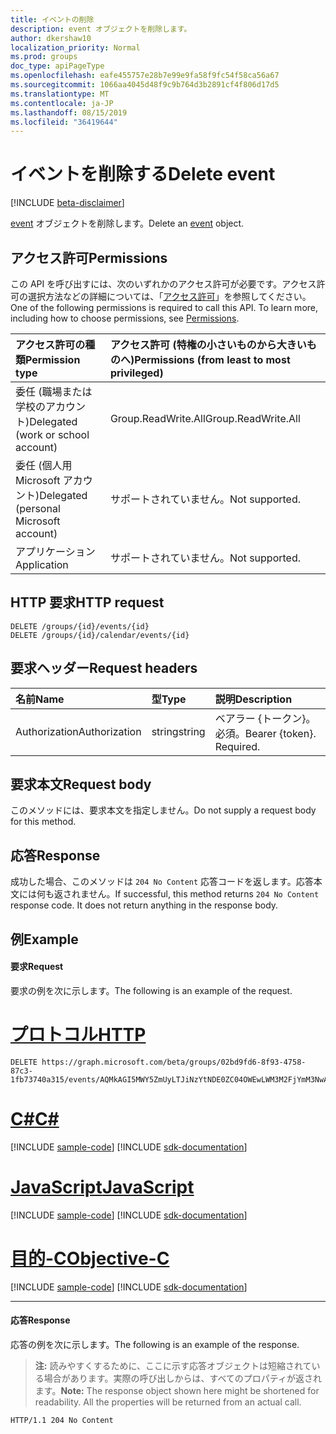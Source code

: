 ```yaml
---
title: イベントの削除
description: event オブジェクトを削除します。
author: dkershaw10
localization_priority: Normal
ms.prod: groups
doc_type: apiPageType
ms.openlocfilehash: eafe455757e28b7e99e9fa58f9fc54f58ca56a67
ms.sourcegitcommit: 1066aa4045d48f9c9b764d3b2891cf4f806d17d5
ms.translationtype: MT
ms.contentlocale: ja-JP
ms.lasthandoff: 08/15/2019
ms.locfileid: "36419644"
---
```

# <a name="delete-event"></a><span data-ttu-id="fa439-103">イベントを削除する</span><span class="sxs-lookup"><span data-stu-id="fa439-103">Delete event</span></span>

[!INCLUDE [beta-disclaimer](../../includes/beta-disclaimer.md)]

<span data-ttu-id="fa439-104">[event](../resources/event.md) オブジェクトを削除します。</span><span class="sxs-lookup"><span data-stu-id="fa439-104">Delete an [event](../resources/event.md) object.</span></span>

## <a name="permissions"></a><span data-ttu-id="fa439-105">アクセス許可</span><span class="sxs-lookup"><span data-stu-id="fa439-105">Permissions</span></span>
<span data-ttu-id="fa439-p101">この API を呼び出すには、次のいずれかのアクセス許可が必要です。アクセス許可の選択方法などの詳細については、「[アクセス許可](/graph/permissions-reference)」を参照してください。</span><span class="sxs-lookup"><span data-stu-id="fa439-p101">One of the following permissions is required to call this API. To learn more, including how to choose permissions, see [Permissions](/graph/permissions-reference).</span></span>

|<span data-ttu-id="fa439-108">アクセス許可の種類</span><span class="sxs-lookup"><span data-stu-id="fa439-108">Permission type</span></span>      | <span data-ttu-id="fa439-109">アクセス許可 (特権の小さいものから大きいものへ)</span><span class="sxs-lookup"><span data-stu-id="fa439-109">Permissions (from least to most privileged)</span></span>              |
|:--------------------|:---------------------------------------------------------|
|<span data-ttu-id="fa439-110">委任 (職場または学校のアカウント)</span><span class="sxs-lookup"><span data-stu-id="fa439-110">Delegated (work or school account)</span></span> | <span data-ttu-id="fa439-111">Group.ReadWrite.All</span><span class="sxs-lookup"><span data-stu-id="fa439-111">Group.ReadWrite.All</span></span>    |
|<span data-ttu-id="fa439-112">委任 (個人用 Microsoft アカウント)</span><span class="sxs-lookup"><span data-stu-id="fa439-112">Delegated (personal Microsoft account)</span></span> | <span data-ttu-id="fa439-113">サポートされていません。</span><span class="sxs-lookup"><span data-stu-id="fa439-113">Not supported.</span></span>    |
|<span data-ttu-id="fa439-114">アプリケーション</span><span class="sxs-lookup"><span data-stu-id="fa439-114">Application</span></span> | <span data-ttu-id="fa439-115">サポートされていません。</span><span class="sxs-lookup"><span data-stu-id="fa439-115">Not supported.</span></span> |

## <a name="http-request"></a><span data-ttu-id="fa439-116">HTTP 要求</span><span class="sxs-lookup"><span data-stu-id="fa439-116">HTTP request</span></span>
<!-- { "blockType": "ignored" } -->
```http
DELETE /groups/{id}/events/{id}
DELETE /groups/{id}/calendar/events/{id}
```

## <a name="request-headers"></a><span data-ttu-id="fa439-117">要求ヘッダー</span><span class="sxs-lookup"><span data-stu-id="fa439-117">Request headers</span></span>
| <span data-ttu-id="fa439-118">名前</span><span class="sxs-lookup"><span data-stu-id="fa439-118">Name</span></span>       | <span data-ttu-id="fa439-119">型</span><span class="sxs-lookup"><span data-stu-id="fa439-119">Type</span></span> | <span data-ttu-id="fa439-120">説明</span><span class="sxs-lookup"><span data-stu-id="fa439-120">Description</span></span>|
|:---------------|:--------|:----------|
| <span data-ttu-id="fa439-121">Authorization</span><span class="sxs-lookup"><span data-stu-id="fa439-121">Authorization</span></span>  | <span data-ttu-id="fa439-122">string</span><span class="sxs-lookup"><span data-stu-id="fa439-122">string</span></span>  | <span data-ttu-id="fa439-p102">ベアラー {トークン}。必須。</span><span class="sxs-lookup"><span data-stu-id="fa439-p102">Bearer {token}. Required.</span></span> |

## <a name="request-body"></a><span data-ttu-id="fa439-125">要求本文</span><span class="sxs-lookup"><span data-stu-id="fa439-125">Request body</span></span>
<span data-ttu-id="fa439-126">このメソッドには、要求本文を指定しません。</span><span class="sxs-lookup"><span data-stu-id="fa439-126">Do not supply a request body for this method.</span></span>

## <a name="response"></a><span data-ttu-id="fa439-127">応答</span><span class="sxs-lookup"><span data-stu-id="fa439-127">Response</span></span>
<span data-ttu-id="fa439-p103">成功した場合、このメソッドは `204 No Content` 応答コードを返します。応答本文には何も返されません。</span><span class="sxs-lookup"><span data-stu-id="fa439-p103">If successful, this method returns `204 No Content` response code. It does not return anything in the response body.</span></span>

## <a name="example"></a><span data-ttu-id="fa439-130">例</span><span class="sxs-lookup"><span data-stu-id="fa439-130">Example</span></span>
#### <a name="request"></a><span data-ttu-id="fa439-131">要求</span><span class="sxs-lookup"><span data-stu-id="fa439-131">Request</span></span>
<span data-ttu-id="fa439-132">要求の例を次に示します。</span><span class="sxs-lookup"><span data-stu-id="fa439-132">The following is an example of the request.</span></span>

# <a name="httptabhttp"></a>[<span data-ttu-id="fa439-133">プロトコル</span><span class="sxs-lookup"><span data-stu-id="fa439-133">HTTP</span></span>](#tab/http)
<!-- {
  "blockType": "request",
  "name": "delete_group_event"
}-->
```http
DELETE https://graph.microsoft.com/beta/groups/02bd9fd6-8f93-4758-87c3-1fb73740a315/events/AQMkAGI5MWY5ZmUyLTJiNzYtNDE0ZC04OWEwLWM3M2FjYmM3NwAzZWYARgAAA_b2VnUAiWNLj0xeSOs499YHAMT2RdsuOqRIlQZ4vOzp66YAAAIBDQAAAMT2RdsuOqRIlQZ4vOzp66YAAAIJOgAAAA==
```
# <a name="ctabcsharp"></a>[<span data-ttu-id="fa439-134">C#</span><span class="sxs-lookup"><span data-stu-id="fa439-134">C#</span></span>](#tab/csharp)
[!INCLUDE [sample-code](../includes/snippets/csharp/delete-group-event-csharp-snippets.md)]
[!INCLUDE [sdk-documentation](../includes/snippets/snippets-sdk-documentation-link.md)]

# <a name="javascripttabjavascript"></a>[<span data-ttu-id="fa439-135">JavaScript</span><span class="sxs-lookup"><span data-stu-id="fa439-135">JavaScript</span></span>](#tab/javascript)
[!INCLUDE [sample-code](../includes/snippets/javascript/delete-group-event-javascript-snippets.md)]
[!INCLUDE [sdk-documentation](../includes/snippets/snippets-sdk-documentation-link.md)]

# <a name="objective-ctabobjc"></a>[<span data-ttu-id="fa439-136">目的-C</span><span class="sxs-lookup"><span data-stu-id="fa439-136">Objective-C</span></span>](#tab/objc)
[!INCLUDE [sample-code](../includes/snippets/objc/delete-group-event-objc-snippets.md)]
[!INCLUDE [sdk-documentation](../includes/snippets/snippets-sdk-documentation-link.md)]

---


#### <a name="response"></a><span data-ttu-id="fa439-137">応答</span><span class="sxs-lookup"><span data-stu-id="fa439-137">Response</span></span>
<span data-ttu-id="fa439-138">応答の例を次に示します。</span><span class="sxs-lookup"><span data-stu-id="fa439-138">The following is an example of the response.</span></span> 
><span data-ttu-id="fa439-p104">**注:** 読みやすくするために、ここに示す応答オブジェクトは短縮されている場合があります。実際の呼び出しからは、すべてのプロパティが返されます。</span><span class="sxs-lookup"><span data-stu-id="fa439-p104">**Note:** The response object shown here might be shortened for readability. All the properties will be returned from an actual call.</span></span>
<!-- {
  "blockType": "response",
  "truncated": true
} -->
```http
HTTP/1.1 204 No Content
```

<!-- uuid: 8fcb5dbc-d5aa-4681-8e31-b001d5168d79
2015-10-25 14:57:30 UTC -->
<!--
{
  "type": "#page.annotation",
  "description": "Delete event",
  "keywords": "",
  "section": "documentation",
  "tocPath": "",
  "suppressions": [
  ]
}
-->
